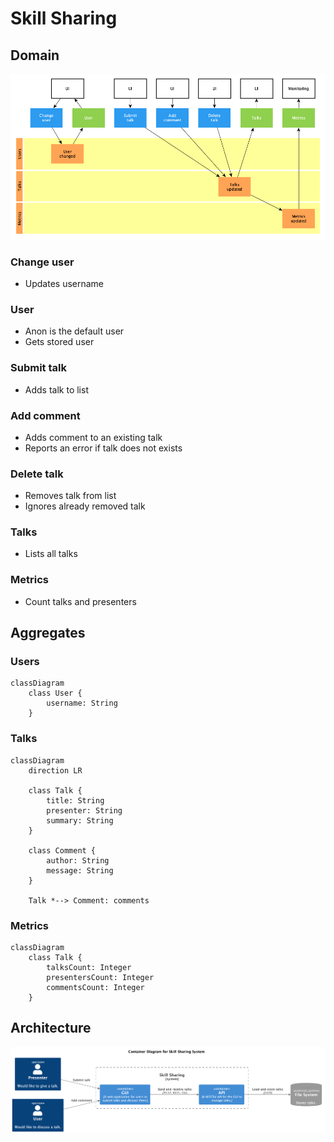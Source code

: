 # Skill Sharing

## Domain

![Domain](./domain.png)

### Change user

- Updates username

### User

- Anon is the default user
- Gets stored user

### Submit talk

- Adds talk to list

### Add comment

- Adds comment to an existing talk
- Reports an error if talk does not exists

### Delete talk

- Removes talk from list
- Ignores already removed talk

### Talks

- Lists all talks

### Metrics

- Count talks and presenters

## Aggregates

### Users

```mermaid
classDiagram
    class User {
        username: String
    }
```

### Talks

```mermaid
classDiagram
    direction LR

    class Talk {
        title: String
        presenter: String
        summary: String
    }

    class Comment {
        author: String
        message: String
    }

    Talk *--> Comment: comments
```

### Metrics

```mermaid
classDiagram
    class Talk {
        talksCount: Integer
        presentersCount: Integer
        commentsCount: Integer
    }
```

## Architecture

![Container Diagram for Skill Sharing System](./container.png)
